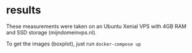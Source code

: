 # results

These measurements were taken on an Ubuntu Xenial VPS with 4GB RAM and SSD storage (mijndomeinvps.nl).

To get the images (boxplot), just run `docker-compose up`
